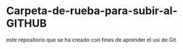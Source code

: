 # Carpeta-de-rueba-para-subir-al-GITHUB
este repositorio que se ha creado con fines de aprender el usi de Git
